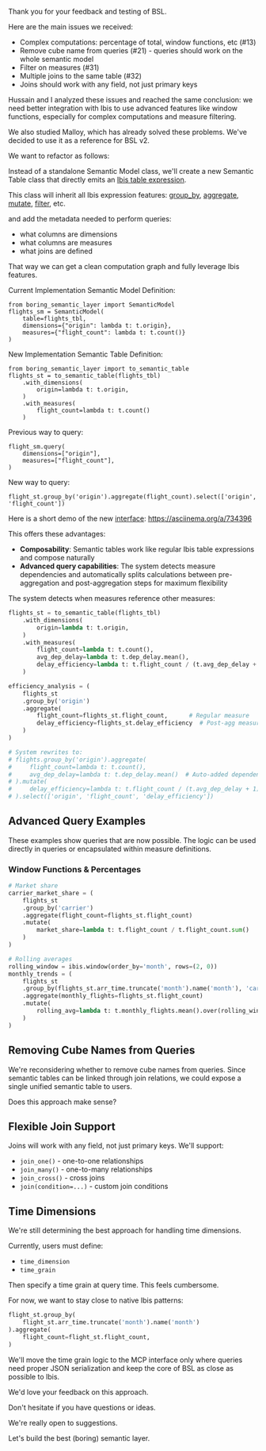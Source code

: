 Thank you for your feedback and testing of BSL.

Here are the main issues we received:
- Complex computations: percentage of total, window functions, etc (#13)
- Remove cube name from queries (#21) - queries should work on the whole semantic model
- Filter on measures (#31)
- Multiple joins to the same table (#32)
- Joins should work with any field, not just primary keys


Hussain and I analyzed these issues and reached the same conclusion: we need better integration with Ibis to use advanced features like window functions, especially for complex computations and measure filtering.

We also studied Malloy, which has already solved these problems. We've decided to use it as a reference for BSL v2.

We want to refactor as follows:

Instead of a standalone Semantic Model class, we'll create a new Semantic Table class that directly emits an [Ibis table expression](https://ibis-project.org/reference/expression-tables).

This class will inherit all Ibis expression features: [group_by](https://ibis-project.org/reference/expression-tables#ibis.expr.types.relations.Table.group_by), [aggregate](https://ibis-project.org/reference/expression-tables#ibis.expr.types.relations.Table.aggregate), [mutate](https://ibis-project.org/reference/expression-tables#ibis.expr.types.relations.Table.mutate), [filter](https://ibis-project.org/reference/expression-tables#ibis.expr.types.relations.Table.filter), etc.

and add the metadata needed to perform queries:
- what columns are dimensions
- what columns are measures
- what joins are defined

That way we can get a clean computation graph and fully leverage Ibis features.

Current Implementation Semantic Model Definition:
```
from boring_semantic_layer import SemanticModel
flights_sm = SemanticModel(
    table=flights_tbl,
    dimensions={"origin": lambda t: t.origin},
    measures={"flight_count": lambda t: t.count()}
)
```

New Implementation Semantic Table Definition:
```
from boring_semantic_layer import to_semantic_table
flights_st = to_semantic_table(flights_tbl)
    .with_dimensions(
        origin=lambda t: t.origin,
    )
    .with_measures(
        flight_count=lambda t: t.count()
    )
```

Previous way to query:
```
flight_sm.query(
    dimensions=["origin"],
    measures=["flight_count"],
)
```
New way to query:
```
flight_st.group_by('origin').aggregate(flight_count).select(['origin', 'flight_count'])
```

Here is a short demo of the new [interface](https://asciinema.org/a/734396):
https://asciinema.org/a/734396


This offers these advantages:
- **Composability**: Semantic tables work like regular Ibis table expressions and compose naturally
- **Advanced query capabilities**: The system detects measure dependencies and automatically splits calculations between pre-aggregation and post-aggregation steps for maximum flexibility

The system detects when measures reference other measures:

```python
flights_st = to_semantic_table(flights_tbl)
    .with_dimensions(
        origin=lambda t: t.origin,
    )
    .with_measures(
        flight_count=lambda t: t.count(),
        avg_dep_delay=lambda t: t.dep_delay.mean(),
        delay_efficiency=lambda t: t.flight_count / (t.avg_dep_delay + 1)
    )

efficiency_analysis = (
    flights_st
    .group_by('origin')
    .aggregate(
        flight_count=flights_st.flight_count,      # Regular measure
        delay_efficiency=flights_st.delay_efficiency  # Post-agg measure
    )
)

# System rewrites to:
# flights.group_by('origin').aggregate(
#     flight_count=lambda t: t.count(),
#     avg_dep_delay=lambda t: t.dep_delay.mean()  # Auto-added dependency
# ).mutate(
#     delay_efficiency=lambda t: t.flight_count / (t.avg_dep_delay + 1)
# ).select(['origin', 'flight_count', 'delay_efficiency'])
```

## Advanced Query Examples

These examples show queries that are now possible. The logic can be used directly in queries or encapsulated within measure definitions.

### Window Functions & Percentages
```python
# Market share
carrier_market_share = (
    flights_st
    .group_by('carrier')
    .aggregate(flight_count=flights_st.flight_count)
    .mutate(
        market_share=lambda t: t.flight_count / t.flight_count.sum()
    )
)

# Rolling averages
rolling_window = ibis.window(order_by='month', rows=(2, 0))
monthly_trends = (
    flights_st
    .group_by(flights_st.arr_time.truncate('month').name('month'), 'carrier')
    .aggregate(monthly_flights=flights_st.flight_count)
    .mutate(
        rolling_avg=lambda t: t.monthly_flights.mean().over(rolling_window)
    )
)
```

## Removing Cube Names from Queries

We're reconsidering whether to remove cube names from queries. Since semantic tables can be linked through join relations, we could expose a single unified semantic table to users.

Does this approach make sense?

## Flexible Join Support

Joins will work with any field, not just primary keys. We'll support:
- `join_one()` - one-to-one relationships
- `join_many()` - one-to-many relationships  
- `join_cross()` - cross joins
- `join(condition=...)` - custom join conditions


## Time Dimensions

We're still determining the best approach for handling time dimensions.

Currently, users must define:
- `time_dimension`
- `time_grain`

Then specify a time grain at query time. This feels cumbersome.

For now, we want to stay close to native Ibis patterns:
```python
flight_st.group_by(
    flight_st.arr_time.truncate('month').name('month')
).aggregate(
    flight_count=flight_st.flight_count,
)
```

We'll move the time grain logic to the MCP interface only where queries need proper JSON serialization and keep the core of BSL as close as possible to Ibis.

We'd love your feedback on this approach.

Don't hesitate if you have questions or ideas.

We're really open to suggestions.

Let's build the best (boring) semantic layer.


